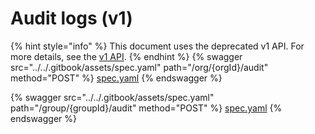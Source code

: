 # Audit logs (v1)

{% hint style="info" %}
This document uses the deprecated v1 API. For more details, see the [v1 API](../v1-api-deprecated/).
{% endhint %}
{% swagger src="../../.gitbook/assets/spec.yaml" path="/org/{orgId}/audit" method="POST" %}
[spec.yaml](../../.gitbook/assets/spec.yaml)
{% endswagger %}

{% swagger src="../../.gitbook/assets/spec.yaml" path="/group/{groupId}/audit" method="POST" %}
[spec.yaml](../../.gitbook/assets/spec.yaml)
{% endswagger %}
